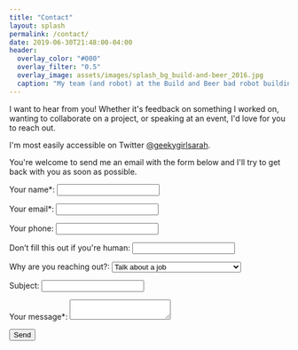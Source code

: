 ```yaml
---
title: "Contact"
layout: splash
permalink: /contact/
date: 2019-06-30T21:48:00-04:00
header:
  overlay_color: "#000"
  overlay_filter: "0.5"
  overlay_image: assets/images/splash_bg_build-and-beer_2016.jpg
  caption: "My team (and robot) at the Build and Beer bad robot building workshop held by Simone Giertz in 2016"
---
```


I want to hear from you! Whether it's feedback on something I worked on, wanting 
to collaborate on a project, or speaking at an event, I'd love for you to reach out.

I'm most easily accessible on Twitter [@geekygirlsarah](https://twitter.com/geekygirlsarah).

You're welcome to send me an email with the form below and I'll try to get back 
with you as soon as possible.


<form name="contact" method="post" data-netlify="true" netlify-honeypot="captcha">
  <p>
    <label>Your name*: <input type="text" name="name" required=""/></label>   
  </p>
  <p>
    <label>Your email*: <input type="email" name="email" required="" /></label>
  </p>
  <p>
    <label>Your phone: <input type="tel" name="phone" /></label>
  </p>
  <p class="hidden">
    <label>Don’t fill this out if you're human: <input name="captcha" /></label>
  </p>
  <p>
    <label>Why are you reaching out?: <select name="reason" >
      <option value="job">Talk about a job</option>
      <option value="speaking">Conference/event speaking request</option>
      <option value="podcast">Podcast guest request</option>
      <option value="website">Website issue</option>
      <option value="collaboration">Collaborate on a project together</option>
      <option value="hey">Just reaching out</option>
      <option value="other">Something else</option>
    </select></label>
  </p>
  <p>
    <label>Subject: <input type="text" name="subject" required="" /></label>   
  </p>
  <p>
    <label>Your message*: <textarea name="message" required=""></textarea></label>
  </p>
  <p>
    <button type="submit">Send</button>
  </p>
</form>

